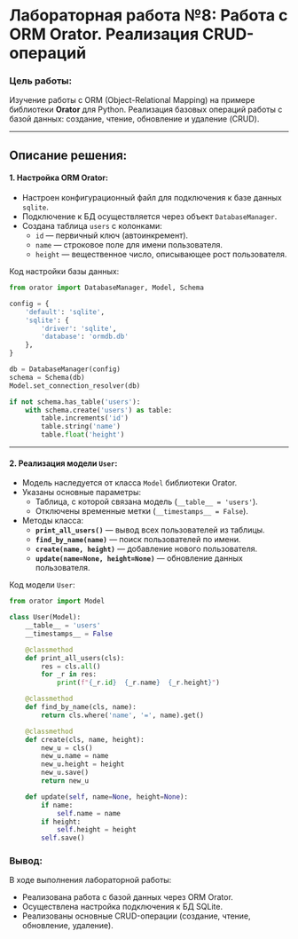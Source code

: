 # Лабораторная работа №8: Работа с ORM Orator. Реализация CRUD-операций

### Цель работы:  
Изучение работы с ORM (Object-Relational Mapping) на примере библиотеки **Orator** для Python. Реализация базовых операций работы с базой данных: создание, чтение, обновление и удаление (CRUD).  

---

## Описание решения:  

#### 1. Настройка ORM Orator:  
- Настроен конфигурационный файл для подключения к базе данных `sqlite`.  
- Подключение к БД осуществляется через объект `DatabaseManager`.  
- Создана таблица `users` с колонками:
  - `id` — первичный ключ (автоинкремент).  
  - `name` — строковое поле для имени пользователя.  
  - `height` — вещественное число, описывающее рост пользователя.  

Код настройки базы данных:  
```python
from orator import DatabaseManager, Model, Schema

config = {
    'default': 'sqlite',
    'sqlite': {
        'driver': 'sqlite',
        'database': 'ormdb.db'
    },
}

db = DatabaseManager(config)
schema = Schema(db)
Model.set_connection_resolver(db)

if not schema.has_table('users'):
    with schema.create('users') as table:
        table.increments('id')
        table.string('name')
        table.float('height')
```
---

#### 2. Реализация модели `User`:  
- Модель наследуется от класса `Model` библиотеки Orator.  
- Указаны основные параметры:  
  - Таблица, с которой связана модель (`__table__ = 'users'`).  
  - Отключены временные метки (`__timestamps__ = False`).  
- Методы класса:  
  - **`print_all_users()`** — вывод всех пользователей из таблицы.  
  - **`find_by_name(name)`** — поиск пользователей по имени.  
  - **`create(name, height)`** — добавление нового пользователя.  
  - **`update(name=None, height=None)`** — обновление данных пользователя.  

Код модели `User`:  
```python
from orator import Model

class User(Model):
    __table__ = 'users'
    __timestamps__ = False

    @classmethod
    def print_all_users(cls):
        res = cls.all()
        for _r in res:
            print(f"{_r.id}  {_r.name}  {_r.height}")

    @classmethod
    def find_by_name(cls, name):
        return cls.where('name', '=', name).get()

    @classmethod
    def create(cls, name, height):
        new_u = cls()
        new_u.name = name
        new_u.height = height
        new_u.save()
        return new_u

    def update(self, name=None, height=None):
        if name:
            self.name = name
        if height:
            self.height = height
        self.save()
```

### Вывод:  
В ходе выполнения лабораторной работы:  
- Реализована работа с базой данных через ORM Orator.  
- Осуществлена настройка подключения к БД SQLite.  
- Реализованы основные CRUD-операции (создание, чтение, обновление, удаление).   
